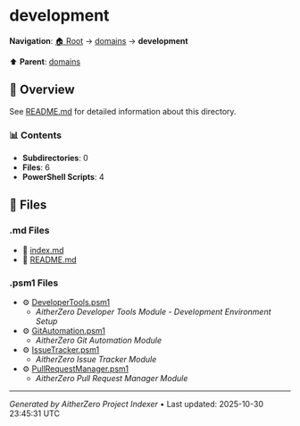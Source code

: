# development

**Navigation**: [🏠 Root](../../index.md) → [domains](../index.md) → **development**

⬆️ **Parent**: [domains](../index.md)

## 📖 Overview

See [README.md](./README.md) for detailed information about this directory.

### 📊 Contents

- **Subdirectories**: 0
- **Files**: 6
- **PowerShell Scripts**: 4

## 📄 Files

### .md Files

- 📝 [index.md](./index.md)
- 📝 [README.md](./README.md)

### .psm1 Files

- ⚙️ [DeveloperTools.psm1](./DeveloperTools.psm1)
  - *AitherZero Developer Tools Module - Development Environment Setup*
- ⚙️ [GitAutomation.psm1](./GitAutomation.psm1)
  - *AitherZero Git Automation Module*
- ⚙️ [IssueTracker.psm1](./IssueTracker.psm1)
  - *AitherZero Issue Tracker Module*
- ⚙️ [PullRequestManager.psm1](./PullRequestManager.psm1)
  - *AitherZero Pull Request Manager Module*

---

*Generated by AitherZero Project Indexer* • Last updated: 2025-10-30 23:45:31 UTC

